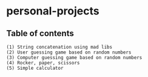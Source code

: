 # personal-projects

## Table of contents

`(1) String concatenation using mad libs` <br>
`(2) User guessing game based on random numbers` <br>
`(3) Computer guessing game based on random numbers` <br>
`(4) Rocker, paper, scissors` <br>
`(5) Simple calculator` <br>


